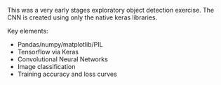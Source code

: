 This was a very early stages exploratory object detection exercise. The CNN is created using only the native keras libraries. 

Key elements:
- Pandas/numpy/matplotlib/PIL
- Tensorflow via Keras
- Convolutional Neural Networks
- Image classification
- Training accuracy and loss curves

